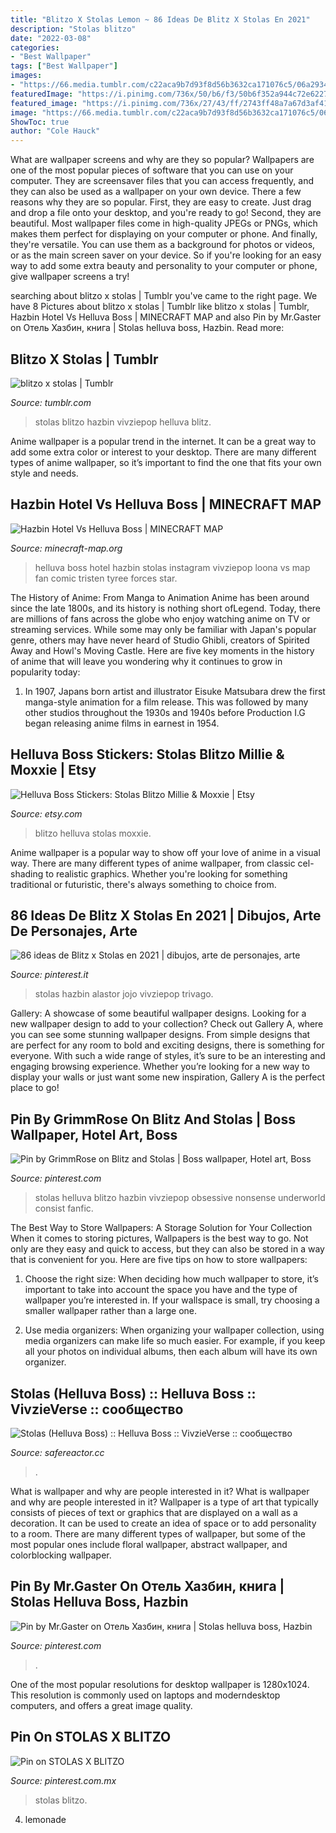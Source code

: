 ```yaml
---
title: "Blitzo X Stolas Lemon ~ 86 Ideas De Blitz X Stolas En 2021"
description: "Stolas blitzo"
date: "2022-03-08"
categories:
- "Best Wallpaper"
tags: ["Best Wallpaper"]
images:
- "https://66.media.tumblr.com/c22aca9b7d93f8d56b3632ca171076c5/06a29347595bdbfa-22/s640x960/55b51212f80d314d48893267c812d3f22b049dc8.png"
featuredImage: "https://i.pinimg.com/736x/50/b6/f3/50b6f352a944c72e6227cb3db131be6b.jpg"
featured_image: "https://i.pinimg.com/736x/27/43/ff/2743ff48a7a67d3af4156a361d2d7a27.jpg"
image: "https://66.media.tumblr.com/c22aca9b7d93f8d56b3632ca171076c5/06a29347595bdbfa-22/s640x960/55b51212f80d314d48893267c812d3f22b049dc8.png"
ShowToc: true
author: "Cole Hauck"
---
```



What are wallpaper screens and why are they so popular?
Wallpapers are one of the most popular pieces of software that you can use on your computer. They are screensaver files that you can access frequently, and they can also be used as a wallpaper on your own device. There a few reasons why they are so popular. First, they are easy to create. Just drag and drop a file onto your desktop, and you're ready to go! Second, they are beautiful. Most wallpaper files come in high-quality JPEGs or PNGs, which makes them perfect for displaying on your computer or phone. And finally, they're versatile. You can use them as a background for photos or videos, or as the main screen saver on your device. So if you're looking for an easy way to add some extra beauty and personality to your computer or phone, give wallpaper screens a try!

	

		
searching about blitzo x stolas | Tumblr you've came to the right page. We have 8 Pictures about blitzo x stolas | Tumblr like blitzo x stolas | Tumblr, Hazbin Hotel Vs Helluva Boss | MINECRAFT MAP and also Pin by Mr.Gaster on Отель Хазбин, книга | Stolas helluva boss, Hazbin. Read more:
		
    
## Blitzo X Stolas | Tumblr

<img loading=lazy src="https://66.media.tumblr.com/c22aca9b7d93f8d56b3632ca171076c5/06a29347595bdbfa-22/s640x960/55b51212f80d314d48893267c812d3f22b049dc8.png" onerror="this.onerror=null;this.src='https://tse4.mm.bing.net/th?id=OIP.tCVwOZthTjJtaZYahOAMfAHaHa&amp;pid=15.1';" alt="blitzo x stolas | Tumblr">

_Source: tumblr.com_

>stolas blitzo hazbin vivziepop helluva blitz. 

	

Anime wallpaper is a popular trend in the internet. It can be a great way to add some extra color or interest to your desktop. There are many different types of anime wallpaper, so it’s important to find the one that fits your own style and needs.

    
## Hazbin Hotel Vs Helluva Boss | MINECRAFT MAP

<img loading=lazy src="https://i.pinimg.com/originals/10/95/b1/1095b1014c61484abbb1a59e83b4a7cc.jpg" onerror="this.onerror=null;this.src='https://tse4.mm.bing.net/th?id=OIP.B4LRCKkdXtORaezQHJ5ZtQHaHS&amp;pid=15.1';" alt="Hazbin Hotel Vs Helluva Boss | MINECRAFT MAP">

_Source: minecraft-map.org_

>helluva boss hotel hazbin stolas instagram vivziepop loona vs map fan comic tristen tyree forces star. 

	

The History of Anime: From Manga to Animation
Anime has been around since the late 1800s, and its history is nothing short ofLegend. Today, there are millions of fans across the globe who enjoy watching anime on TV or streaming services. While some may only be familiar with Japan's popular genre, others may have never heard of Studio Ghibli, creators of Spirited Away and Howl's Moving Castle. Here are five key moments in the history of anime that will leave you wondering why it continues to grow in popularity today:
1) In 1907, Japans born artist and illustrator Eisuke Matsubara drew the first manga-style animation for a film release. This was followed by many other studios throughout the 1930s and 1940s before Production I.G began releasing anime films in earnest in 1954.

    
## Helluva Boss Stickers: Stolas Blitzo Millie &amp; Moxxie | Etsy

<img loading=lazy src="https://i.etsystatic.com/29472143/r/il/0eb310/3052164722/il_794xN.3052164722_gtns.jpg" onerror="this.onerror=null;this.src='https://tse4.mm.bing.net/th?id=OIP.eH0knv6tXv1RXdB88JA9pAHaGI&amp;pid=15.1';" alt="Helluva Boss Stickers: Stolas Blitzo Millie &amp; Moxxie | Etsy">

_Source: etsy.com_

>blitzo helluva stolas moxxie. 

	

Anime wallpaper is a popular way to show off your love of anime in a visual way. There are many different types of anime wallpaper, from classic cel-shading to realistic graphics. Whether you're looking for something traditional or futuristic, there's always something to choice from.

    
## 86 Ideas De Blitz X Stolas En 2021 | Dibujos, Arte De Personajes, Arte

<img loading=lazy src="https://i.pinimg.com/474x/8a/dd/b8/8addb8be65694e16084482d660903e82.jpg" onerror="this.onerror=null;this.src='https://tse3.mm.bing.net/th?id=OIP.GjINvQ_jYyxF6lfkP0cPQQAAAA&amp;pid=15.1';" alt="86 ideas de Blitz x Stolas en 2021 | dibujos, arte de personajes, arte">

_Source: pinterest.it_

>stolas hazbin alastor jojo vivziepop trivago. 

	

Gallery: A showcase of some beautiful wallpaper designs.
Looking for a new wallpaper design to add to your collection? Check out Gallery A, where you can see some stunning wallpaper designs. From simple designs that are perfect for any room to bold and exciting designs, there is something for everyone. With such a wide range of styles, it’s sure to be an interesting and engaging browsing experience. Whether you’re looking for a new way to display your walls or just want some new inspiration, Gallery A is the perfect place to go!





	
	
    
## Pin By GrimmRose On Blitz And Stolas | Boss Wallpaper, Hotel Art, Boss

<img loading=lazy src="https://i.pinimg.com/736x/50/b6/f3/50b6f352a944c72e6227cb3db131be6b.jpg" onerror="this.onerror=null;this.src='https://tse1.mm.bing.net/th?id=OIP.b-9R_DvoA5SJL0prPvIOvgHaJg&amp;pid=15.1';" alt="Pin by GrimmRose on Blitz and Stolas | Boss wallpaper, Hotel art, Boss">

_Source: pinterest.com_

>stolas helluva blitzo hazbin vivziepop obsessive nonsense underworld consist fanfic. 

	

The Best Way to Store Wallpapers: A Storage Solution for Your Collection
When it comes to storing pictures, Wallpapers is the best way to go. Not only are they easy and quick to access, but they can also be stored in a way that is convenient for you. Here are five tips on how to store wallpapers:
1) Choose the right size: When deciding how much wallpaper to store, it’s important to take into account the space you have and the type of wallpaper you’re interested in. If your wallspace is small, try choosing a smaller wallpaper rather than a large one.

2) Use media organizers: When organizing your wallpaper collection, using media organizers can make life so much easier. For example, if you keep all your photos on individual albums, then each album will have its own organizer.

    
## Stolas (Helluva Boss) :: Helluva Boss :: VivzieVerse :: сообщество

<img loading=lazy src="http://img0.safereactor.cc/pics/post/VivzieVerse-фэндомы-Stolas-(Helluva-Boss)-Helluva-Boss-6417980.jpeg" onerror="this.onerror=null;this.src='https://tse4.mm.bing.net/th?id=OIP.qtGDb9lq4R_VlfrkK2wHPAHaLc&amp;pid=15.1';" alt="Stolas (Helluva Boss) :: Helluva Boss :: VivzieVerse :: сообщество">

_Source: safereactor.cc_

>. 

	

What is wallpaper and why are people interested in it?
What is wallpaper and why are people interested in it?
Wallpaper is a type of art that typically consists of pieces of text or graphics that are displayed on a wall as a decoration. It can be used to create an idea of space or to add personality to a room. There are many different types of wallpaper, but some of the most popular ones include floral wallpaper, abstract wallpaper, and colorblocking wallpaper.

    
## Pin By Mr.Gaster On Отель Хазбин, книга | Stolas Helluva Boss, Hazbin

<img loading=lazy src="https://i.pinimg.com/736x/ea/2b/7b/ea2b7bab32b1adfc929008eae6afcb11.jpg" onerror="this.onerror=null;this.src='https://tse2.mm.bing.net/th?id=OIP.2_ixCGU978fpYhqdGmYWrgHaJ3&amp;pid=15.1';" alt="Pin by Mr.Gaster on Отель Хазбин, книга | Stolas helluva boss, Hazbin">

_Source: pinterest.com_

>. 

	

One of the most popular resolutions for desktop wallpaper is 1280x1024. This resolution is commonly used on laptops and moderndesktop computers, and offers a great image quality.

    
## Pin On STOLAS X BLITZO

<img loading=lazy src="https://i.pinimg.com/736x/27/43/ff/2743ff48a7a67d3af4156a361d2d7a27.jpg" onerror="this.onerror=null;this.src='https://tse1.mm.bing.net/th?id=OIP.25GoeEsxFA_N4cCbYB8pjAHaIf&amp;pid=15.1';" alt="Pin on STOLAS X BLITZO">

_Source: pinterest.com.mx_

>stolas blitzo. 

	

4. lemonade 

